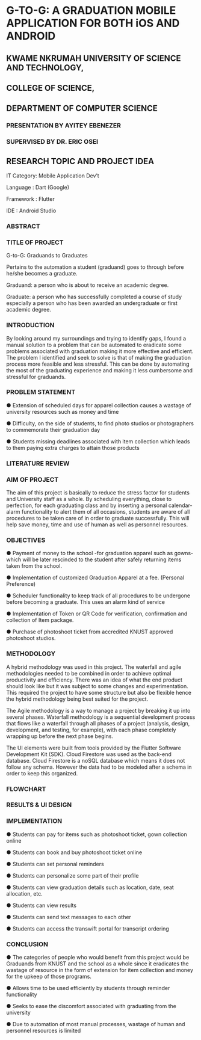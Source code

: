 
# G-TO-G: A GRADUATION MOBILE APPLICATION FOR BOTH iOS AND ANDROID
## KWAME NKRUMAH UNIVERSITY OF SCIENCE AND TECHNOLOGY,
## COLLEGE OF SCIENCE, 
## DEPARTMENT OF COMPUTER SCIENCE
### PRESENTATION BY AYITEY EBENEZER
### SUPERVISED BY DR. ERIC OSEI

## RESEARCH TOPIC AND PROJECT IDEA

IT Category: Mobile Application Dev’t

Language : Dart (Google)

Framework : Flutter

IDE : Android Studio



### ABSTRACT

### TITLE OF PROJECT

G-to-G: Graduands to Graduates

Pertains to the automation a student (graduand) goes to through before he/she becomes a  graduate.

Graduand: a person who is about to receive an academic degree.

Graduate: a person who has successfully completed a course of study especially a person who has been awarded an undergraduate or first academic degree.

### INTRODUCTION

By looking around my surroundings and trying to identify gaps, I found a manual solution to a problem that can be automated to eradicate some problems associated with graduation making it more effective and efficient. The problem I identified and seek to solve is that of making the graduation process more feasible and less stressful. This can be done by automating the most of the graduating experience and making it less cumbersome and stressful for graduands.

### PROBLEM STATEMENT

 ● Extension of scheduled days for apparel collection causes a wastage of university resources such as money and time
 
 ● Difficulty, on the side of students, to find photo studios or photographers to commemorate their graduation day
 
 ● Students missing deadlines associated with item collection which leads to them paying extra charges to attain those products

### LITERATURE REVIEW

### AIM OF PROJECT

The aim of this project is basically to reduce the stress factor for students and University staff as a whole. By scheduling everything, close to perfection, for each graduating class and by inserting a personal calendar-alarm functionality to alert them of all occasions, students are aware of all procedures to be taken care of in order to graduate successfully. This will help save money, time and use of human as well as personnel resources.

### OBJECTIVES

 ● Payment of money to the school -for graduation apparel such as gowns- which will be later rescinded to the student after safely returning items taken from the school. 
 
 ● Implementation of customized Graduation Apparel at a fee. (Personal Preference) 
 
 ● Scheduler functionality to keep track of all procedures to be undergone before becoming a graduate. This uses an alarm kind of service 
 
 ● Implementation of Token or QR Code for verification, confirmation and collection of Item package. 
 
 ● Purchase of photoshoot ticket from accredited KNUST approved photoshoot studios. 

### METHODOLOGY

A hybrid methodology was used in this project. The waterfall and agile methodologies needed to be combined in order to achieve optimal productivity and efficiency. There was an idea of what the end product should look like but it was subject to some changes and experimentation. This required the project to have some structure but also be flexible hence the hybrid methodology being best suited for the project.

The Agile methodology is a way to manage a project by breaking it up into several phases.
Waterfall methodology is a sequential development process that flows like a waterfall through all phases of a project (analysis, design, development, and testing, for example), with each phase completely wrapping up before the next phase begins.

The UI elements were built from tools provided by the Flutter Software Development Kit (SDK).
Cloud Firestore was used  as the back-end database.
Cloud Firestore is a noSQL database which means it does not follow any schema. However the data had to be modeled after a schema in order to keep this organized.

### FLOWCHART


### RESULTS & UI DESIGN






### IMPLEMENTATION

 ● Students can pay for items such as photoshoot ticket, gown collection online
 
 ● Students can book and buy photoshoot ticket online
 
 ● Students can set personal reminders
 
 ● Students can personalize some part of their profile
 
 ● Students can view graduation details such as location, date, seat allocation, etc.
 
 ● Students can view results

 ● Students can send text messages to each other

 ● Students can access the transwift portal for transcript ordering

### CONCLUSION

 ● The categories of people who would benefit from this project would be Graduands from KNUST and the school as a whole since it eradicates the wastage of resource in the form of extension for item collection and money for the upkeep of those programs.

 ● Allows time to be used efficiently by students through reminder functionality

 ● Seeks to ease the discomfort associated with graduating from  the university
 
 ● Due to automation of most manual processes, wastage of human and personnel resources is limited

